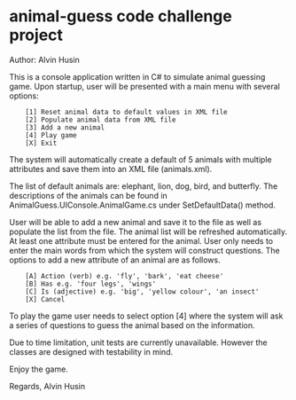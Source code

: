 # animal-guess code challenge project
Author: Alvin Husin

This is a console application written in C# to simulate animal guessing game.
Upon startup, user will be presented with a main menu with several options:

        [1] Reset animal data to default values in XML file
        [2] Populate animal data from XML file
        [3] Add a new animal
        [4] Play game
        [X] Exit

The system will automatically create a default of 5 animals with multiple attributes and save them into an XML file (animals.xml).

The list of default animals are: elephant, lion, dog, bird, and butterfly.
The descriptions of the animals can be found in AnimalGuess.UIConsole.AnimalGame.cs under SetDefaultData() method.

User will be able to add a new animal and save it to the file as well as populate the list from the file. The animal list will be refreshed automatically.
At least one attribute must be entered for the animal. User only needs to enter the main words from which the system will construct questions.
The options to add a new attribute of an animal are as follows.

        [A] Action (verb) e.g. 'fly', 'bark', 'eat cheese'
        [B] Has e.g. 'four legs', 'wings'
        [C] Is (adjective) e.g. 'big', 'yellow colour', 'an insect'
        [X] Cancel

To play the game user needs to select option [4] where the system will ask a series of questions to guess the animal based on the information.

Due to time limitation, unit tests are currently unavailable. However the classes are designed with testability in mind.

Enjoy the game.

Regards,
Alvin Husin